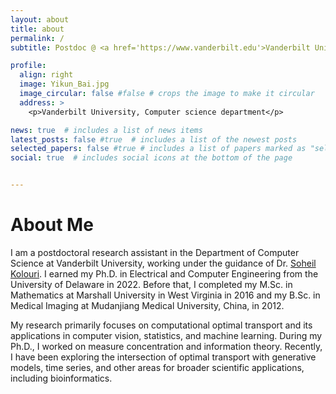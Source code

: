 ```yaml
---
layout: about
title: about
permalink: /
subtitle: Postdoc @ <a href='https://www.vanderbilt.edu'>Vanderbilt University</a>. Nashville, TN, U.S.

profile:
  align: right
  image: Yikun_Bai.jpg
  image_circular: false #false # crops the image to make it circular
  address: >
    <p>Vanderbilt University, Computer science department</p>

news: true  # includes a list of news items
latest_posts: false #true  # includes a list of the newest posts
selected_papers: false #true # includes a list of papers marked as "selected={true}"
social: true  # includes social icons at the bottom of the page


---
```


# About Me  
I am a postdoctoral research assistant in the Department of Computer Science at Vanderbilt University, working under the guidance of Dr. [Soheil Kolouri](https://skolouri.github.io). I earned my Ph.D. in Electrical and Computer Engineering from the University of Delaware in 2022. Before that, I completed my M.Sc. in Mathematics at Marshall University in West Virginia in 2016 and my B.Sc. in Medical Imaging at Mudanjiang Medical University, China, in 2012.  


My research primarily focuses on computational optimal transport and its applications in computer vision, statistics, and machine learning. During my Ph.D., I worked on measure concentration and information theory. Recently, I have been exploring the intersection of optimal transport with generative models, time series, and other areas for broader scientific applications, including bioinformatics.


